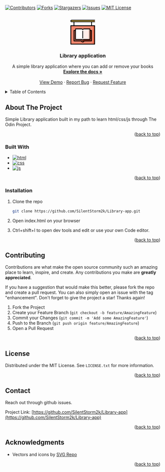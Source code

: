 <!-- Copyright notice for this README.md template -->

<!-- MIT License

Copyright (c) 2021 Othneil Drew

Permission is hereby granted, free of charge, to any person obtaining a copy
of this software and associated documentation files (the "Software"), to deal
in the Software without restriction, including without limitation the rights
to use, copy, modify, merge, publish, distribute, sublicense, and/or sell
copies of the Software, and to permit persons to whom the Software is
furnished to do so, subject to the following conditions:

The above copyright notice and this permission notice shall be included in all
copies or substantial portions of the Software.

THE SOFTWARE IS PROVIDED "AS IS", WITHOUT WARRANTY OF ANY KIND, EXPRESS OR
IMPLIED, INCLUDING BUT NOT LIMITED TO THE WARRANTIES OF MERCHANTABILITY,
FITNESS FOR A PARTICULAR PURPOSE AND NONINFRINGEMENT. IN NO EVENT SHALL THE
AUTHORS OR COPYRIGHT HOLDERS BE LIABLE FOR ANY CLAIM, DAMAGES OR OTHER
LIABILITY, WHETHER IN AN ACTION OF CONTRACT, TORT OR OTHERWISE, ARISING FROM,
OUT OF OR IN CONNECTION WITH THE SOFTWARE OR THE USE OR OTHER DEALINGS IN THE
SOFTWARE. -->


<a name="readme-top"></a>

<!-- PROJECT SHIELDS -->
<!--
*** I'm using markdown "reference style" links for readability.
*** Reference links are enclosed in brackets [ ] instead of parentheses ( ).
*** See the bottom of this document for the declaration of the reference variables
*** for contributors-url, forks-url, etc. This is an optional, concise syntax you may use.
*** https://www.markdownguide.org/basic-syntax/#reference-style-links
-->
[![Contributors][contributors-shield]][contributors-url]
[![Forks][forks-shield]][forks-url]
[![Stargazers][stars-shield]][stars-url]
[![Issues][issues-shield]][issues-url]
[![MIT License][license-shield]][license-url]


<!-- PROJECT LOGO -->
<br />
<div align="center">
  <a href="https://github.com/SilentStorm2k/Library-app">
    <img src="assets/images/logo.svg" alt="Logo" width="80" height="80">
  </a>

<h3 align="center">Library application</h3>

  <p align="center">
    A simple library application where you can add or remove your books
    <br />
    <a href="https://github.com/SilentStorm2k/Library-app"><strong>Explore the docs »</strong></a>
    <br />
    <br />
    <a href="https://silentstorm2k.github.io/Library-app/">View Demo</a>
    ·
    <a href="https://github.com/SilentStorm2k/Library-app/issues">Report Bug</a>
    ·
    <a href="https://github.com/SilentStorm2k/Library-app/issues">Request Feature</a>
  </p>
</div>



<!-- TABLE OF CONTENTS -->
<details>
  <summary>Table of Contents</summary>
  <ol>
    <li>
      <a href="#about-the-project">About The Project</a>
      <ul>
        <li><a href="#built-with">Built With</a></li>
      </ul>
    </li>
    <li>
      <a href="#installation">Installation</a>
    </li>
    <li><a href="#contributing">Contributing</a></li>
    <li><a href="#license">License</a></li>
    <li><a href="#contact">Contact</a></li>
    <li><a href="#acknowledgments">Acknowledgments</a></li>
  </ol>
</details>



<!-- ABOUT THE PROJECT -->
## About The Project

Simple Library application built in my path to learn html/css/js through The Odin Project.

<p align="right">(<a href="#readme-top">back to top</a>)</p>



### Built With

* [![html][html]][html-url]
* [![css][css]][css-url]
* [![js][js]][js-url]


<p align="right">(<a href="#readme-top">back to top</a>)</p>


### Installation

1. Clone the repo
   ```sh
   git clone https://github.com/SilentStorm2k/Library-app.git
   ```
2. Open index.html on your browser

3. Ctrl+shift+I to open dev tools and edit or use your own Code editor.


<p align="right">(<a href="#readme-top">back to top</a>)</p>


<!-- CONTRIBUTING -->
## Contributing

Contributions are what make the open source community such an amazing place to learn, inspire, and create. Any contributions you make are **greatly appreciated**.

If you have a suggestion that would make this better, please fork the repo and create a pull request. You can also simply open an issue with the tag "enhancement".
Don't forget to give the project a star! Thanks again!

1. Fork the Project
2. Create your Feature Branch (`git checkout -b feature/AmazingFeature`)
3. Commit your Changes (`git commit -m 'Add some AmazingFeature'`)
4. Push to the Branch (`git push origin feature/AmazingFeature`)
5. Open a Pull Request

<p align="right">(<a href="#readme-top">back to top</a>)</p>



<!-- LICENSE -->
## License

Distributed under the MIT License. See `LICENSE.txt` for more information.

<p align="right">(<a href="#readme-top">back to top</a>)</p>



<!-- CONTACT -->
## Contact

Reach out through github issues.

Project Link: [https://github.com/SilentStorm2k/Library-app](https://github.com/SilentStorm2k/Library-app)

<p align="right">(<a href="#readme-top">back to top</a>)</p>



<!-- ACKNOWLEDGMENTS -->
## Acknowledgments

* Vectors and icons by <a href="https://www.svgrepo.com" target="_blank">SVG Repo</a>

<p align="right">(<a href="#readme-top">back to top</a>)</p>



<!-- MARKDOWN LINKS & IMAGES -->
<!-- https://www.markdownguide.org/basic-syntax/#reference-style-links -->
[contributors-shield]: https://img.shields.io/github/contributors/SilentStorm2k/Library-app.svg?style=for-the-badge
[contributors-url]: https://github.com/SilentStorm2k/Library-app/graphs/contributors
[forks-shield]: https://img.shields.io/github/forks/SilentStorm2k/Library-app.svg?style=for-the-badge
[forks-url]: https://github.com/SilentStorm2k/Library-app/network/members
[stars-shield]: https://img.shields.io/github/stars/SilentStorm2k/Library-app.svg?style=for-the-badge
[stars-url]: https://github.com/SilentStorm2k/Library-app/stargazers
[issues-shield]: https://img.shields.io/github/issues/SilentStorm2k/Library-app.svg?style=for-the-badge
[issues-url]: https://github.com/SilentStorm2k/Library-app/issues
[license-shield]: https://img.shields.io/github/license/SilentStorm2k/Library-app.svg?style=for-the-badge
[license-url]: https://github.com/SilentStorm2k/Library-app/blob/master/LICENSE
[html]: https://img.shields.io/badge/HTML-239120?style=for-the-badge&logo=html5&logoColor=white
[html-url]: https://html5.org/
[css]: https://img.shields.io/badge/CSS-239120?&style=for-the-badge&logo=css3&logoColor=white
[css-url]: https://www.w3.org/Style/CSS/Overview.en.html
[js]: https://img.shields.io/badge/JavaScript-F7DF1E?style=for-the-badge&logo=javascript&logoColor=black
[js-url]: https://developer.mozilla.org/en-US/docs/Web/JavaScript